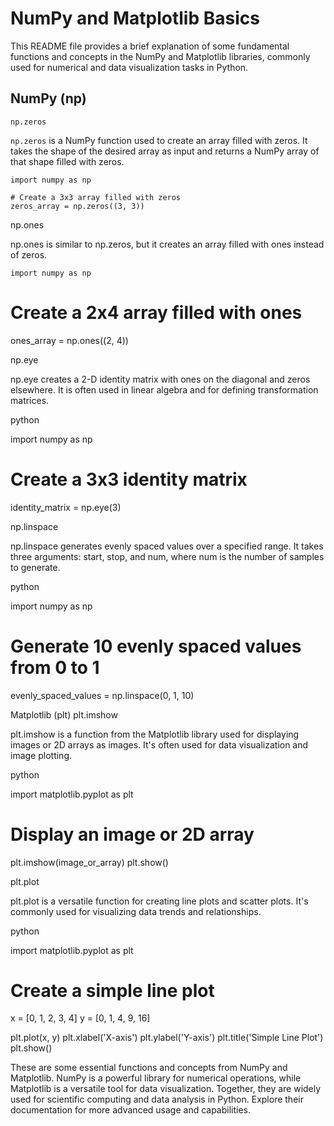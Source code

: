 # NumPy and Matplotlib Basics

This README file provides a brief explanation of some fundamental functions and concepts in the NumPy and Matplotlib libraries, commonly used for numerical and data visualization tasks in Python.
## NumPy (np)
` np.zeros `

` np.zeros ` is a NumPy function used to create an array filled with zeros. It takes the shape of the desired array as input and returns a NumPy array of that shape filled with zeros.

```
import numpy as np

# Create a 3x3 array filled with zeros
zeros_array = np.zeros((3, 3))
```
np.ones

np.ones is similar to np.zeros, but it creates an array filled with ones instead of zeros.

```
import numpy as np
```

# Create a 2x4 array filled with ones
ones_array = np.ones((2, 4))

np.eye

np.eye creates a 2-D identity matrix with ones on the diagonal and zeros elsewhere. It is often used in linear algebra and for defining transformation matrices.

python

import numpy as np

# Create a 3x3 identity matrix
identity_matrix = np.eye(3)

np.linspace

np.linspace generates evenly spaced values over a specified range. It takes three arguments: start, stop, and num, where num is the number of samples to generate.

python

import numpy as np

# Generate 10 evenly spaced values from 0 to 1
evenly_spaced_values = np.linspace(0, 1, 10)

Matplotlib (plt)
plt.imshow

plt.imshow is a function from the Matplotlib library used for displaying images or 2D arrays as images. It's often used for data visualization and image plotting.

python

import matplotlib.pyplot as plt

# Display an image or 2D array
plt.imshow(image_or_array)
plt.show()

plt.plot

plt.plot is a versatile function for creating line plots and scatter plots. It's commonly used for visualizing data trends and relationships.

python

import matplotlib.pyplot as plt

# Create a simple line plot
x = [0, 1, 2, 3, 4]
y = [0, 1, 4, 9, 16]

plt.plot(x, y)
plt.xlabel('X-axis')
plt.ylabel('Y-axis')
plt.title('Simple Line Plot')
plt.show()

These are some essential functions and concepts from NumPy and Matplotlib. NumPy is a powerful library for numerical operations, while Matplotlib is a versatile tool for data visualization. Together, they are widely used for scientific computing and data analysis in Python. Explore their documentation for more advanced usage and capabilities.
